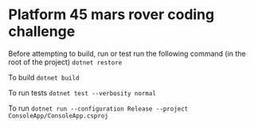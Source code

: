 # Platform 45 mars rover coding challenge

Before attempting to build, run or test run the following command (in the root of the project)
``dotnet restore ``

To build
``dotnet build``

To run tests
``dotnet test --verbosity normal``

To run
``dotnet run --configuration Release --project ConsoleApp/ConsoleApp.csproj``